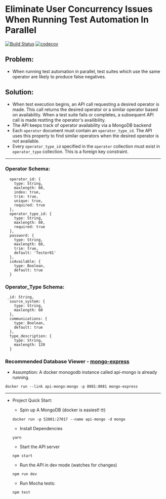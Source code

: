 # Eliminate User Concurrency Issues When Running Test Automation In Parallel
[![Build Status](https://travis-ci.org/theandrewlane/concurrent-user-api.svg?branch=master)](https://travis-ci.org/theandrewlane/concurrent-user-api)
[![codecov](https://codecov.io/gh/theandrewlane/concurrent-user-api/branch/master/graph/badge.svg)](https://codecov.io/gh/theandrewlane/concurrent-user-api)

## Problem: 
* When running test automation in parallel, test suites which use the same operator are likely to produce false negatives.

## Solution:
* When test execution begins, an API call requesting a desired operator is made. This call returns the desired operator or a similar operator based on availability. When a test suite fails or completes, a subsequent API call is made restting the operator's availibility.
* The API keeps track of operator availability via a MongoDB backend
* Each ```operator``` document must contain an ```operator_type_id```. The API uses this property to find similar operators when the desired operator is not available.
* Every ```operator_type_id``` specified in the ```operator``` collection must exist in ```operator_type``` collection. This is a foreign key constraint.

<hr>

### Operator Schema:

```
  operator_id: {
    type: String,
    maxlength: 60,
    index: true,
    trim: true,
    unique: true,
    required: true
  },
  operator_type_id: {
    type: String,
    maxlength: 60,
    required: true
  },
  password: {
    type: String,
    maxlength: 60,
    trim: true,
    default: 'Tester01'
  },
  isAvailable: {
    type: Boolean,
    default: true
  }
```


### Operator_Type Schema:

```
 _id: String,
  source_system: {
    type: String,
    maxlength: 60
  },
  communications: {
    type: Boolean,
    default: true
  },
  type_description: {
    type: String,
    maxlength: 120
  }
```

### Recommended Database Viewer - [mongo-express](https://hub.docker.com/_/mongo-express/)
* Assumption: A docker monogodb instance called api-mongo is already running.
```
docker run --link api-mongo:mongo -p 8081:8081 mongo-express
```

<hr>

* Project Quick Start:

    * Spin up A MongoDB (docker is easiest! 🤓)
    ```
    docker run -p 52001:27017 --name api-mongo -d mongo
    ```
    
    * Install Dependencies
    ```
    yarn
    ```
    
    * Start the API server
    ```
    npm start
    ```

    * Run the API in dev mode (watches for changes)
    ```
    npm run dev
    ```

    * Run Mocha tests:
    ```
    npm test
    ```
    
